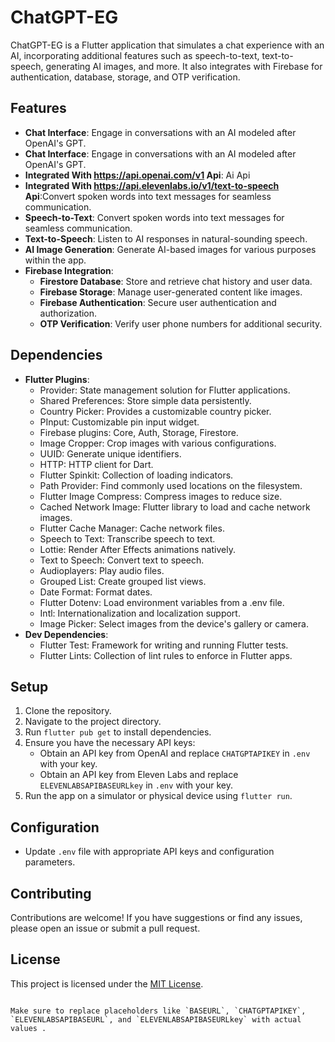 # ChatGPT-EG

ChatGPT-EG is a Flutter application that simulates a chat experience with an AI, incorporating additional features such as speech-to-text, text-to-speech, generating AI images, and more. It also integrates with Firebase for authentication, database, storage, and OTP verification.

## Features

- **Chat Interface**: Engage in conversations with an AI modeled after OpenAI's GPT.
- **Chat Interface**: Engage in conversations with an AI modeled after OpenAI's GPT.
- **Integrated With https://api.openai.com/v1 Api**: Ai Api
- **Integrated With https://api.elevenlabs.io/v1/text-to-speech Api**:Convert spoken words into text messages for seamless communication.
- **Speech-to-Text**: Convert spoken words into text messages for seamless communication.
- **Text-to-Speech**: Listen to AI responses in natural-sounding speech.
- **AI Image Generation**: Generate AI-based images for various purposes within the app.
- **Firebase Integration**:
  - **Firestore Database**: Store and retrieve chat history and user data.
  - **Firebase Storage**: Manage user-generated content like images.
  - **Firebase Authentication**: Secure user authentication and authorization.
  - **OTP Verification**: Verify user phone numbers for additional security.
  
## Dependencies

- **Flutter Plugins**:
  - Provider: State management solution for Flutter applications.
  - Shared Preferences: Store simple data persistently.
  - Country Picker: Provides a customizable country picker.
  - PInput: Customizable pin input widget.
  - Firebase plugins: Core, Auth, Storage, Firestore.
  - Image Cropper: Crop images with various configurations.
  - UUID: Generate unique identifiers.
  - HTTP: HTTP client for Dart.
  - Flutter Spinkit: Collection of loading indicators.
  - Path Provider: Find commonly used locations on the filesystem.
  - Flutter Image Compress: Compress images to reduce size.
  - Cached Network Image: Flutter library to load and cache network images.
  - Flutter Cache Manager: Cache network files.
  - Speech to Text: Transcribe speech to text.
  - Lottie: Render After Effects animations natively.
  - Text to Speech: Convert text to speech.
  - Audioplayers: Play audio files.
  - Grouped List: Create grouped list views.
  - Date Format: Format dates.
  - Flutter Dotenv: Load environment variables from a .env file.
  - Intl: Internationalization and localization support.
  - Image Picker: Select images from the device's gallery or camera.
- **Dev Dependencies**:
  - Flutter Test: Framework for writing and running Flutter tests.
  - Flutter Lints: Collection of lint rules to enforce in Flutter apps.

## Setup

1. Clone the repository.
2. Navigate to the project directory.
3. Run `flutter pub get` to install dependencies.
4. Ensure you have the necessary API keys:
    - Obtain an API key from OpenAI and replace `CHATGPTAPIKEY` in `.env` with your key.
    - Obtain an API key from Eleven Labs and replace `ELEVENLABSAPIBASEURLkey` in `.env` with your key.
5. Run the app on a simulator or physical device using `flutter run`.

## Configuration

- Update `.env` file with appropriate API keys and configuration parameters.

## Contributing

Contributions are welcome! If you have suggestions or find any issues, please open an issue or submit a pull request.

## License

This project is licensed under the [MIT License](LICENSE).
```

Make sure to replace placeholders like `BASEURL`, `CHATGPTAPIKEY`, `ELEVENLABSAPIBASEURL`, and `ELEVENLABSAPIBASEURLkey` with actual values .